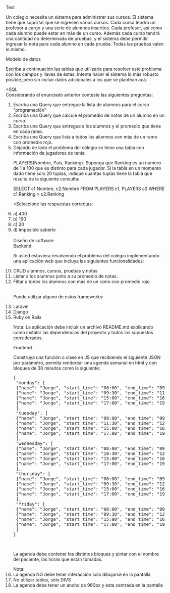<span>Test</span>
<br>
<p>Un colegio necesita un sistema para administrar sus cursos. El sistema tiene que soportar que
se ingresen varios cursos. Cada curso tendrá un profesor a cargo y una serie de alumnos
inscritos. Cada profesor, así como cada alumno puede estar en más de un curso. Además cada
curso tendrá una cantidad no determinada de pruebas, y el sistema debe permitir ingresar la
nota para cada alumno en cada prueba. Todas las pruebas valen lo mismo.</p>

<span>Modelo de datos</span><br>
<p>Escriba a continuación las tablas que utilizaría para resolver este problema con los campos y
llaves de éstas. Intente hacer el sistema lo más robusto posible, pero sin incluir datos
adicionales a los que se plantean acá.</p>

<<span>SQL</span>
<br>
<span>Considerando el enunciado anterior conteste las siguientes preguntas:</span>
<br>
<ol>
 <li>Escriba una Query que entregue la lista de alumnos para el curso "programación"</li>
 <li>Escriba una Query que calcule el promedio de notas de un alumno en un curso.</li>
 <li>Escriba una Query que entregue a los alumnos y el promedio que tiene en cada ramo.</li>
 <li>Escriba una Query que lista a todos los alumnos con más de un ramo con promedio rojo.</li>
 <li>Dejando de lado el problema del cólegio se tiene una tabla con información de jugadores de tenis:</li>
 </lo>
 
 <p>PLAYERS(Nombre, Pais, Ranking). Suponga que Ranking es un número de 1 a 100 que es distinto para cada jugador. Si la tabla en un momento dado tiene solo 20  tuplas, indique cuantas tuplas tiene la tabla que resulta de la siguiente consulta:</p>
 
 <p> SELECT c1.Nombre, c2.Nombre FROM PLAYERS c1, PLAYERS c2 WHERE c1.Ranking > c2.Ranking</p>

<span><Seleccione las respuestas correctas:</span>
<lo>
 <li>a) 400</li>
 <li>b) 190</li>
 <li>c) 20</li>
 <li>d) imposible saberlo</li>
 </lo>
 <br>
 <span>Diseño de software</span>
 <br>
<span>Backend<span>
 <br>
<p>Si usted estuviera resolviendo el problema del colegio implementando una aplicación web que incluya las siguientes funcionalidades:</p>
<lo>
 <li>CRUD alumnos, cursos, pruebas y notas.</li>
 <li>Listar a los alumnos junto a su promedio de notas.</li>
 <li>Filtar a todos los alumnos con más de un ramo con promedio rojo.</li>
 </lo>
 <br>
 <p>Puede utilizar alguno de estos frameworks:</p>
 <lu>
  <li>Laravel</li>
  <li>Django</li>
  <li>Ruby on Rails</li>
 </lu>
<p>Nota: La aplicación debe incluir un archivo README.md explicando como instalar las dependencias del proyecto y todos los supuestos considerados.</p>
 <p>Frontend</p>
<p>Construya una función o clase en JS que recibiendo el siguiente JSON por parámetro, permita renderear una agenda semanal en html y con bloques de 30 minutos como la siguiente:</p>
 <pre>
{
 "monday": [
 {"name": "Jorge", "start_time": "08:00", "end_time": "09:00"},
 {"name": "Jorge", "start_time": "09:30", "end_time": "11:00"},
 {"name": "Jorge", "start_time": "15:00", "end_time": "16:00"},
 {"name": "Jorge", "start_time": "17:00", "end_time": "19:30"}
 ],
 "tuesday": [
 {"name": "Jorge", "start_time": "08:00", "end_time": "09:00"},
 {"name": "Jorge", "start_time": "11:30", "end_time": "12:00"},
 {"name": "Jorge", "start_time": "15:00", "end_time": "16:00"},
 {"name": "Jorge", "start_time": "17:00", "end_time": "19:30"}
 ],
 "wednesday": [
 {"name": "Jorge", "start_time": "08:00", "end_time": "09:00"},
 {"name": "Jorge", "start_time": "10:30", "end_time": "12:00"},
 {"name": "Jorge", "start_time": "15:00", "end_time": "16:00"},
 {"name": "Jorge", "start_time": "17:00", "end_time": "19:30"}
 ],
 "thursday": [
 {"name": "Jorge", "start_time": "08:00", "end_time": "09:00"},
 {"name": "Jorge", "start_time": "09:30", "end_time": "12:00"},
 {"name": "Jorge", "start_time": "15:00", "end_time": "16:00"},
 {"name": "Jorge", "start_time": "17:00", "end_time": "19:30"}
 ],
 "friday": [
 {"name": "Jorge", "start_time": "08:00", "end_time": "09:00"},
 {"name": "Jorge", "start_time": "09:30", "end_time": "12:00"},
 {"name": "Jorge", "start_time": "15:00", "end_time": "16:00"},
 {"name": "Jorge", "start_time": "17:00", "end_time": "19:30"}
 ]
}
</pre>
 <br>
 <p>La agenda debe contener los distintos bloques y pintar con el nombre del paciente, las horas que
  están tomadas.</p>
 <span>Nota:</span>
<lu>
 <li>La agenda NO debe tener interacción solo dibujarse en la pantalla</li>
 <li>No utilizar tablas, sólo DIVS</li>
 <li>La agenda debe tener un ancho de 960px y esta centrada en la pantalla</li>
 </lu>
